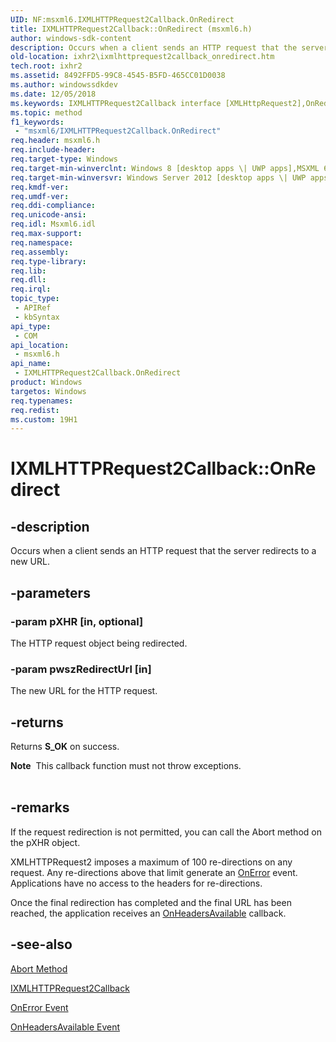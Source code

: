 ```yaml
---
UID: NF:msxml6.IXMLHTTPRequest2Callback.OnRedirect
title: IXMLHTTPRequest2Callback::OnRedirect (msxml6.h)
author: windows-sdk-content
description: Occurs when a client sends an HTTP request that the server redirects to a new URL.
old-location: ixhr2\ixmlhttprequest2callback_onredirect.htm
tech.root: ixhr2
ms.assetid: 8492FFD5-99C8-4545-B5FD-465CC01D0038
ms.author: windowssdkdev
ms.date: 12/05/2018
ms.keywords: IXMLHTTPRequest2Callback interface [XMLHttpRequest2],OnRedirect method, IXMLHTTPRequest2Callback.OnRedirect, IXMLHTTPRequest2Callback::OnRedirect, OnRedirect, OnRedirect method [XMLHttpRequest2], OnRedirect method [XMLHttpRequest2],IXMLHTTPRequest2Callback interface, ixhr2.ixmlhttprequest2callback_onredirect, msxml6/IXMLHTTPRequest2Callback::OnRedirect
ms.topic: method
f1_keywords: 
 - "msxml6/IXMLHTTPRequest2Callback.OnRedirect"
req.header: msxml6.h
req.include-header: 
req.target-type: Windows
req.target-min-winverclnt: Windows 8 [desktop apps \| UWP apps],MSXML 6.0 and later
req.target-min-winversvr: Windows Server 2012 [desktop apps \| UWP apps]
req.kmdf-ver: 
req.umdf-ver: 
req.ddi-compliance: 
req.unicode-ansi: 
req.idl: Msxml6.idl
req.max-support: 
req.namespace: 
req.assembly: 
req.type-library: 
req.lib: 
req.dll: 
req.irql: 
topic_type:
 - APIRef
 - kbSyntax
api_type:
 - COM
api_location:
 - msxml6.h
api_name:
 - IXMLHTTPRequest2Callback.OnRedirect
product: Windows
targetos: Windows
req.typenames: 
req.redist: 
ms.custom: 19H1
---
```


# IXMLHTTPRequest2Callback::OnRedirect


## -description


Occurs when a client sends an HTTP request that the server redirects to a new URL.


## -parameters




### -param pXHR [in, optional]

The HTTP request object being redirected.


### -param pwszRedirectUrl [in]

The new URL for the HTTP request.


## -returns



Returns <b>S_OK</b> on success.

<div class="alert"><b>Note</b>  This callback function must not throw exceptions.</div>
<div> </div>



## -remarks



If the request redirection is not permitted, you can call the Abort method on the pXHR object.

XMLHTTPRequest2 imposes a maximum of 100 re-directions on any request. Any re-directions above that limit generate an <a href="https://docs.microsoft.com/previous-versions/windows/desktop/api/msxml6/nf-msxml6-ixmlhttprequest2callback-onerror">OnError</a> event.
Applications have no access to the headers for re-directions.

Once the final redirection has completed and the final URL has been reached, the application receives an <a href="https://docs.microsoft.com/previous-versions/windows/desktop/api/msxml6/nf-msxml6-ixmlhttprequest2callback-onheadersavailable">OnHeadersAvailable</a> callback.





## -see-also




<a href="https://docs.microsoft.com/previous-versions/windows/desktop/api/msxml6/nf-msxml6-ixmlhttprequest2-abort">Abort Method</a>



<a href="https://docs.microsoft.com/previous-versions/windows/desktop/api/msxml6/nn-msxml6-ixmlhttprequest2callback">IXMLHTTPRequest2Callback</a>



<a href="https://docs.microsoft.com/previous-versions/windows/desktop/api/msxml6/nf-msxml6-ixmlhttprequest2callback-onerror">OnError Event</a>



<a href="https://docs.microsoft.com/previous-versions/windows/desktop/api/msxml6/nf-msxml6-ixmlhttprequest2callback-onheadersavailable">OnHeadersAvailable Event</a>
 

 

